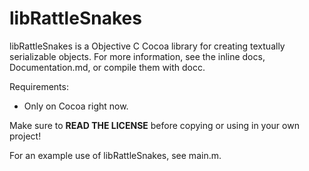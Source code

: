 # libRattleSnakes

libRattleSnakes is a Objective C Cocoa library for creating textually serializable objects. For more information, see the inline docs, Documentation.md, or compile them with docc.

Requirements:
 - Only on Cocoa right now.

Make sure to **READ THE LICENSE** before copying or using in your own project!

For an example use of libRattleSnakes, see main.m.